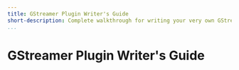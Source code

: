 ```yaml
---
title: GStreamer Plugin Writer's Guide
short-description: Complete walkthrough for writing your very own GStreamer plugin
...
```


# GStreamer Plugin Writer's Guide
